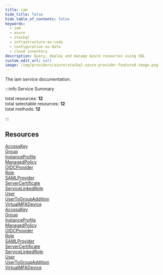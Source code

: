 ```yaml
---
title: iam
hide_title: false
hide_table_of_contents: false
keywords:
  - iam
  - azure
  - stackql
  - infrastructure-as-code
  - configuration-as-data
  - cloud inventory
description: Query, deploy and manage Azure resources using SQL
custom_edit_url: null
image: /img/providers/azure/stackql-azure-provider-featured-image.png
---
```


The iam service documentation.

:::info Service Summary

<div class="row">
<div class="providerDocColumn">
<span>total resources:&nbsp;<b>12</b></span><br />
<span>total selectable resources:&nbsp;<b>12</b></span><br />
<span>total methods:&nbsp;<b>12</b></span><br />
</div>
</div>

:::

## Resources
<div class="row">
<div class="providerDocColumn">
<a href="/providers/azure/iam/AccessKey/">AccessKey</a><br />
<a href="/providers/azure/iam/Group/">Group</a><br />
<a href="/providers/azure/iam/InstanceProfile/">InstanceProfile</a><br />
<a href="/providers/azure/iam/ManagedPolicy/">ManagedPolicy</a><br />
<a href="/providers/azure/iam/OIDCProvider/">OIDCProvider</a><br />
<a href="/providers/azure/iam/Role/">Role</a><br />
<a href="/providers/azure/iam/SAMLProvider/">SAMLProvider</a><br />
<a href="/providers/azure/iam/ServerCertificate/">ServerCertificate</a><br />
<a href="/providers/azure/iam/ServiceLinkedRole/">ServiceLinkedRole</a><br />
<a href="/providers/azure/iam/User/">User</a><br />
<a href="/providers/azure/iam/UserToGroupAddition/">UserToGroupAddition</a><br />
<a href="/providers/azure/iam/VirtualMFADevice/">VirtualMFADevice</a>
</div>
<div class="providerDocColumn">
<a href="/providers/azure/iam/AccessKey/">AccessKey</a><br />
<a href="/providers/azure/iam/Group/">Group</a><br />
<a href="/providers/azure/iam/InstanceProfile/">InstanceProfile</a><br />
<a href="/providers/azure/iam/ManagedPolicy/">ManagedPolicy</a><br />
<a href="/providers/azure/iam/OIDCProvider/">OIDCProvider</a><br />
<a href="/providers/azure/iam/Role/">Role</a><br />
<a href="/providers/azure/iam/SAMLProvider/">SAMLProvider</a><br />
<a href="/providers/azure/iam/ServerCertificate/">ServerCertificate</a><br />
<a href="/providers/azure/iam/ServiceLinkedRole/">ServiceLinkedRole</a><br />
<a href="/providers/azure/iam/User/">User</a><br />
<a href="/providers/azure/iam/UserToGroupAddition/">UserToGroupAddition</a><br />
<a href="/providers/azure/iam/VirtualMFADevice/">VirtualMFADevice</a>
</div>
</div>
